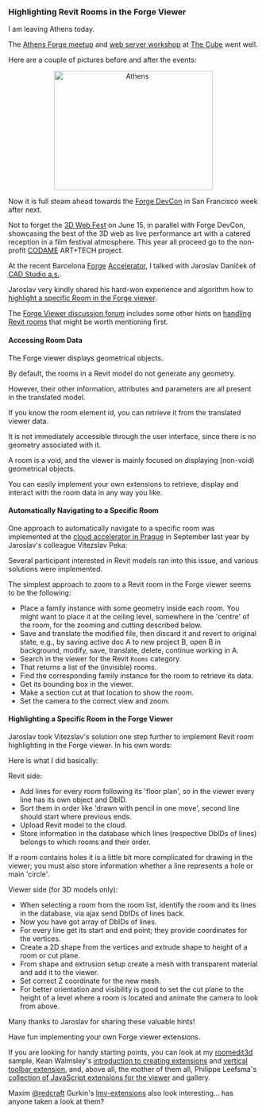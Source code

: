 <head>
<title>The 3D Web Coder</title>
<meta http-equiv="Content-Type" content="text/html; charset=utf-8"/>
<link rel="stylesheet" type="text/css" href="3dwc.css"/>
<!--
<script src="run_prettify.js" type="text/javascript"></script>
-->
<script src="https://cdn.rawgit.com/google/code-prettify/master/loader/run_prettify.js?autoload=true&amp;skin=sunburst&amp;lang=css" defer="defer"></script>
<script src="https://cdn.rawgit.com/google/code-prettify/master/loader/run_prettify.js?autoload=true&amp;skin=sunburst" defer="defer"></script>
<script src="https://cdn.rawgit.com/google/code-prettify/master/loader/run_prettify.js"></script>
</head>

<!---

Highlighting Revit Rooms in the Forge Viewer @AutodeskForge @CubeAthens #3dwebcoder #revitapi #3dweb #threejs

I am leaving Athens today. The Athens Forge meetup and web server workshop at The Cube went well.
Now it is full steam ahead towards the Forge DevCon in San Francisco week after next. Not to forget the 3D Web Fest on June 15, in parallel with Forge DevCon, showcasing the best of the 3D web as live performance art with a catered reception in a film festival atmosphere...

-->


### Highlighting Revit Rooms in the Forge Viewer

I am leaving Athens today.

The [Athens Forge meetup](http://www.meetup.com/de-DE/I-love-3D-Athens/events/230543759) and
[web server workshop](http://www.meetup.com/de-DE/I-love-3D-Athens/events/230544059)
at [The Cube](http://thecube.gr) went well.

Here are a couple of pictures before and after the events:

<center>
<a data-flickr-embed="true"  href="https://www.flickr.com/photos/jeremytammik/albums/72157669263727915" title="Athens"><img src="https://c8.staticflickr.com/8/7125/27430452255_afc4f13059_n.jpg" width="320" height="240" alt="Athens"></a><script async src="//embedr.flickr.com/assets/client-code.js" charset="utf-8"></script>
</center>
	
Now it is full steam ahead towards
the [Forge DevCon](http://forge.autodesk.com/conference) in San Francisco week after next.

Not to forget the [3D Web Fest](http://www.3dwebfest.com) on June 15, in parallel with Forge DevCon, showcasing the best of the 3D web as live performance art with a catered reception in a film festival atmosphere. This year all proceed go to the non-profit [CODAME](http://www.codame.com) ART+TECH project.

At the recent Barcelona [Forge](http://forge.autodesk.com) [Accelerator](http://autodeskcloudaccelerator.com), I talked with Jaroslav Daníček
of [CAD Studio a.s.](http://www.cadstudio.cz).

Jaroslav very kindly shared his hard-won experience and algorithm how to [highlight a specific Room in the Forge viewer](#4).

The [Forge Viewer discussion forum](http://forums.autodesk.com/t5/view-and-data-api/bd-p/95)
includes some other hints
on [handling Revit rooms](http://forums.autodesk.com/t5/view-and-data-api/revit-rooms/m-p/5297233) that might be worth mentioning first.


#### <a name="2"></a>Accessing Room Data

The Forge viewer displays geometrical objects.

By default, the rooms in a Revit model do not generate any geometry.

However, their other information, attributes and parameters are all present in the translated model.

If you know the room element id, you can retrieve it from the translated viewer data.

It is not immediately accessible through the user interface, since there is no geometry associated with it.

A room is a void, and the viewer is mainly focused on displaying (non-void) geometrical objects.

You can easily implement your own extensions to retrieve, display and interact with the room data in any way you like.


#### <a name="3"></a>Automatically Navigating to a Specific Room

One approach to automatically navigate to a specific room was implemented at
the [cloud accelerator in Prague](http://the3dwebcoder.typepad.com/blog/2015/09/towards-a-comphound-mongo-database-table-view.html)
in September last year by Jaroslav's colleague Vitezslav Peka:

Several participant interested in Revit models ran into this issue, and various solutions were implemented.

The simplest approach to zoom to a Revit room in the Forge viewer seems to be the following:

- Place a family instance with some geometry inside each room. You might want to place it at the ceiling level, somewhere in the 'centre' of the room, for the zooming and cutting described below.
- Save and translate the modified file, then discard it and revert to original state, e.g., by saving active doc A to new project B, open B in background, modify, save, translate, delete, continue working in A.
- Search in the viewer for the Revit `Rooms` category.
- That returns a list of the (invisible) rooms.
- Find the corresponding family instance for the room to retrieve its data.
- Get its bounding box in the viewer.
- Make a section cut at that location to show the room.
- Set the camera to the correct view and zoom.


#### <a name="4"></a>Highlighting a Specific Room in the Forge Viewer

Jaroslav took Vitezslav's solution one step further to implement Revit room highlighting in the Forge viewer. In his own words:

Here is what I did basically:

Revit side:

- Add lines for every room following its 'floor plan', so in the viewer every line has its own object and DbID.
- Sort them in order like 'drawn with pencil in one move', second line should start where previous ends.
- Upload Revit model to the cloud.
- Store information in the database which lines (respective DbIDs of lines) belongs to which rooms and their order. 

If a room contains holes it is a little bit more complicated for drawing in the viewer; you must also store information whether a line represents a hole or main 'circle'.

Viewer side (for 3D models only):

- When selecting a room from the room list, identify the room and its lines in the database, via ajax send DbIDs of lines back.
- Now you have got array of DbIDs of lines.
- For every line get its start and end point; they provide coordinates for the vertices.
- Create a 2D shape from the vertices and extrude shape to height of a room or cut plane.
- From shape and extrusion setup create a mesh with transparent material and add it to the viewer.
- Set correct Z coordinate for the new mesh.
- For better orientation and visibility is good to set the cut plane to the height of a level where a room is located and animate the camera to look from above.

Many thanks to Jaroslav for sharing these valuable hints!

Have fun implementing your own Forge viewer extensions.

If you are looking for handy starting points, you can look at 
my [roomedit3d](https://github.com/jeremytammik/roomedit3d) sample,
Kean Walmsley's [introduction to creating extensions](http://through-the-interface.typepad.com/through_the_interface/2016/05/creating-extensions-for-the-autodesk-viewer.html) 
and [vertical toolbar extension](http://through-the-interface.typepad.com/through_the_interface/2016/05/creating-a-vertical-toolbar-extension-for-the-autodesk-viewer.html),
and, above all, the mother of them all, Philippe Leefsma's
[collection of JavaScript extensions for the viewer](https://github.com/Developer-Autodesk/library-javascript-viewer-extensions) and gallery.

Maxim [@redcraft](https://github.com/redcraft) Gurkin's 
[lmv-extensions](https://github.com/Developer-Autodesk/lmv-extensions) also 
look interesting... has anyone taken a look at them?
